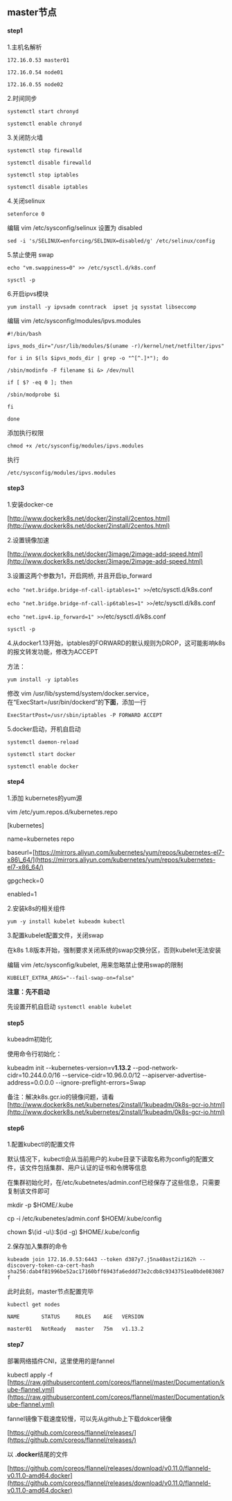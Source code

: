 ## master节点

#### step1

1.主机名解析

`172.16.0.53 master01`

`172.16.0.54 node01`

`172.16.0.55 node02`

2.时间同步

`systemctl start chronyd`

`systemctl enable chronyd`

3.关闭防火墙

`systemctl stop firewalld`

`systemctl disable firewalld`

`systemctl stop iptables`

`systemctl disable iptables`

4.关闭selinux

`setenforce 0`

编辑 vim /etc/sysconfig/selinux 设置为 disabled

`sed -i 's/SELINUX=enforcing/SELINUX=disabled/g' /etc/selinux/config`

5.禁止使用 swap

`echo "vm.swappiness=0" >> /etc/sysctl.d/k8s.conf`

`sysctl -p`

6.开启ipvs模块

`yum install -y ipvsadm conntrack  ipset jq sysstat libseccomp`

编辑 vim /etc/sysconfig/modules/ipvs.modules

`#!/bin/bash`

`ipvs_mods_dir="/usr/lib/modules/$(uname -r)/kernel/net/netfilter/ipvs"`

`for i in $(ls $ipvs_mods_dir | grep -o "^[^.]*"); do`

`/sbin/modinfo -F filename $i &> /dev/null`

`if [ $? -eq 0 ]; then`

`/sbin/modprobe $i`

`fi`

`done`

添加执行权限

`chmod +x /etc/sysconfig/modules/ipvs.modules`

执行

`/etc/sysconfig/modules/ipvs.modules`

#### step3

1.安装docker-ce

[http://www.dockerk8s.net/docker/2install/2centos.html](http://www.dockerk8s.net/docker/2install/2centos.html)

2.设置镜像加速

[http://www.dockerk8s.net/docker/3image/2image-add-speed.html](http://www.dockerk8s.net/docker/3image/2image-add-speed.html)

3.设置这两个参数为1，开启网桥, 并且开启ip\_forward

`echo "net.bridge.bridge-nf-call-iptables=1" >>`/etc/sysctl.d/k8s.conf

`echo "net.bridge.bridge-nf-call-ip6tables=1" >>`/etc/sysctl.d/k8s.conf

`echo "net.ipv4.ip_forward=1" >>`/etc/sysctl.d/k8s.conf

`sysctl -p`

4.从docker1.13开始，iptables的FORWARD的默认规则为DROP，这可能影响k8s的报文转发功能，修改为ACCEPT

方法：

`yum install -y iptables`

修改 vim /usr/lib/systemd/system/docker.service，在“ExecStart=/usr/bin/dockerd”的**下面**，添加一行

`ExecStartPost=/usr/sbin/iptables -P FORWARD ACCEPT`

5.docker启动，开机自启动

`systemctl daemon-reload`

`systemctl start docker`

`systemctl enable docker`

#### step4

1.添加 kubernetes的yum源

vim /etc/yum.repos.d/kubernetes.repo

\[kubernetes\]

name=kubernetes repo

baseurl=[https://mirrors.aliyun.com/kubernetes/yum/repos/kubernetes-el7-x86\_64/](https://mirrors.aliyun.com/kubernetes/yum/repos/kubernetes-el7-x86_64/)

gpgcheck=0

enabled=1

2.安装k8s的相关组件

`yum -y install kubelet kubeadm kubectl`

3.配置kubelet配置文件，关闭swap

在k8s 1.8版本开始，强制要求关闭系统的swap交换分区，否则kubelet无法安装

编辑 vim /etc/sysconfig/kubelet, 用来忽略禁止使用swap的限制

`KUBELET_EXTRA_ARGS="--fail-swap-on=false"`

**注意：先不启动**

先设置开机自启动 `systemctl enable kubelet`

#### step5

kubeadm初始化

使用命令行初始化：

kubeadm init --kubernetes-version=v**1.13.2** --pod-network-cidr=10.244.0.0/16 --service-cidr=10.96.0.0/12 --apiserver-advertise-address=0.0.0.0 --ignore-preflight-errors=Swap

备注：解决k8s.gcr.io的镜像问题，请看[http://www.dockerk8s.net/kubernetes/2install/1kubeadm/0k8s-gcr-io.html](http://www.dockerk8s.net/kubernetes/2install/1kubeadm/0k8s-gcr-io.html)

#### step6

1.配置kubectl的配置文件

默认情况下，kubectl会从当前用户的.kube目录下读取名称为config的配置文件，该文件包括集群、用户认证的证书和令牌等信息

在集群初始化时，在/etc/kubetnetes/admin.conf已经保存了这些信息，只需要复制该文件即可

mkdir -p $HOME/.kube

cp -i /etc/kubenetes/admin.conf  $HOEM/.kube/config

chown $\(id -u\):$\(id -g\) $HOME/.kube/config

2.保存加入集群的命令

`kubeadm join 172.16.0.53:6443 --token d387y7.j5na40ast2iz162h --discovery-token-ca-cert-hash sha256:dab4f81996be52ac17160bff6943fa6eddd73e2cdb8c9343751ea0bde083087f`

此时此刻，master节点配置完毕

`kubectl get nodes`

`NAME       STATUS     ROLES    AGE   VERSION`

`master01   NotReady   master   75m   v1.13.2`

#### step7

部署网络插件CNI，这里使用的是fannel

kubectl apply -f [https://raw.githubusercontent.com/coreos/flannel/master/Documentation/kube-flannel.yml](https://raw.githubusercontent.com/coreos/flannel/master/Documentation/kube-flannel.yml)

fannel镜像下载速度较慢，可以先从github上下载dokcer镜像

[https://github.com/coreos/flannel/releases/](https://github.com/coreos/flannel/releases/)

以 **.docker**结尾的文件

[https://github.com/coreos/flannel/releases/download/v0.11.0/flanneld-v0.11.0-amd64.docker](https://github.com/coreos/flannel/releases/download/v0.11.0/flanneld-v0.11.0-amd64.docker)

